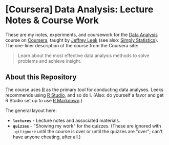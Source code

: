 # [Coursera] Data Analysis: Lecture Notes & Course Work

These are my notes, experiments, and coursework for the
[Data Analysis](https://class.coursera.org/dataanalysis-001/class/index) course
on [Coursera](https://www.coursera.org/), taught by
[Jeffrey Leek](http://www.biostat.jhsph.edu/~jleek/) (see also:
[Simply Statistics](http://simplystatistics.org/)). The one-liner description of
the course from the Coursera site:

> Learn about the most effective data analysis methods to solve problems and
> achieve insight.

## About this Repository

The course uses [R](http://www.r-project.org/) as the primary tool for
conducting data analyses. Leeks recommends using [R Studio](http://www.rstudio.com/),
and so do I. (Also: do yourself a favor and get R Studio set up to use
[R Markdown](http://www.rstudio.com/ide/docs/r_markdown).)

The general layout here:

* **`lectures`** - Lecture notes and associated materials.
* **`quizzes`** - "Showing my work" for the quizzes. (These are ignored with
  `.gitignore` until the course is over or until the quizzes are "over"; can't
  have anyone cheating, after all.)